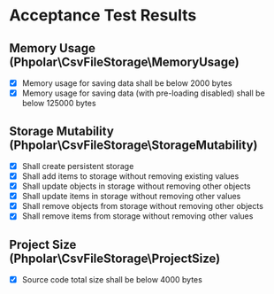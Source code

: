 # Acceptance Test Results

## Memory Usage (Phpolar\CsvFileStorage\MemoryUsage)
- [x] Memory usage for saving data shall be below 2000 bytes
- [x] Memory usage for saving data (with pre-loading disabled) shall be below 125000 bytes

## Storage Mutability (Phpolar\CsvFileStorage\StorageMutability)
- [x] Shall create persistent storage
- [x] Shall add items to storage without removing existing values
- [x] Shall update objects in storage without removing other objects
- [x] Shall update items in storage without removing other values
- [x] Shall remove objects from storage without removing other objects
- [x] Shall remove items from storage without removing other values

## Project Size (Phpolar\CsvFileStorage\ProjectSize)
- [x] Source code total size shall be below 4000 bytes
